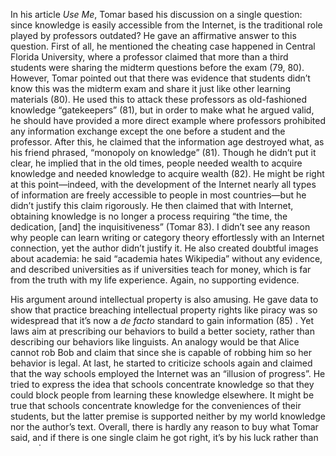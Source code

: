 In his article *Use Me*, Tomar based his discussion on a single question: since knowledge is easily accessible from the Internet, is the traditional role played by professors outdated? He gave an affirmative answer to this question. First of all, he mentioned the cheating case happened in Central Florida University, where a professor claimed that more than a third students were sharing the midterm questions before the exam (79, 80). However, Tomar pointed out that there was evidence that students didn’t know this was the midterm exam and share it just like other learning materials (80). He used this to attack these professors as old-fashioned knowledge “gatekeepers” (81), but in order to make what he argued valid, he should have provided a more direct example where professors prohibited any information exchange except the one before a student and the professor. After this, he claimed that the information age destroyed what, as his friend phrased, “monopoly on knowledge” (81). Though he didn’t put it clear, he implied that in the old times, people needed wealth to acquire knowledge and needed knowledge to acquire wealth (82). He might be right at this point—indeed, with the development of the Internet nearly all types of information are freely accessible to people in most countries—but he didn’t justify this claim rigorously. He then claimed that with Internet, obtaining knowledge is no longer a process requiring “the time, the dedication, [and] the inquisitiveness” (Tomar 83). I didn’t see any reason why people can learn writing or category theory effortlessly with an Internet connection, yet the author didn’t justify it. He also created doubtful images about academia: he said “academia hates Wikipedia” without any evidence, and described universities as if universities teach for money, which is far from the truth with my life experience. Again, no supporting evidence.

His argument around intellectual property is also amusing. He gave data to show that practice breaching intellectual property rights like piracy was so widespread that it’s now a *de facto* standard to gain information (85) . Yet laws aim at prescribing our behaviors to build a better society, rather than describing our behaviors like linguists. An analogy would be that Alice cannot rob Bob and claim that since she is capable of robbing him so her behavior is legal. At last, he started to criticize schools again and claimed that the way schools employed the Internet was an “illusion of progress”. He tried to express the idea that schools concentrate knowledge so that they could block people from learning these knowledge elsewhere. It might be true that schools concentrate knowledge for the conveniences of their students, but the latter premise is supported neither by my world knowledge nor the author’s text. Overall, there is hardly any reason to buy what Tomar said, and if there is one single claim he got right, it’s by his luck rather than reasoning.

The article about Aaron Swartz is more like introducing an exceptional person rather than debating over the issue of intellectual properties. The author did make some claims about copyrights, but they were mostly from the author than from words of Aaron Swartz, so I would like to be conservative with Aaron Swartz’s attitude. Yang clearly intended that building a paywall to hinder the public’s access to “works of science, art, and culture” is wrong (144). From this point of view, all kind of publishers seeking a profit have moral issues. According to this principle, the academy is not doing evil, since it did not explicitly block information flow. Aaron Swartz’s own stance, based only on evidence from the article, is much more puzzling. He started Creative Commons, developed RSS, built Reddit, stopped SOPA, released governmental documents, and downloaded papers from JSTOR (Yang 137, 138, 139, 143, 144). At first, it might look like that Aaron should be a supporter to Internet piracy or someone who thought mashing up is perfectly fine. However, Aaron fought SOPA not because of its anti-piracy motivation but because it could allow private companies to censor the Internet (Yang 139). Creative Commons is a series of licenses, which is already a protection of intellectual property. It would be more accurate to say that Aaron supported to free information that should flow freely. It’s hard to determine the definition of “should”, but clearly academic papers belong to this category.

Neither Aaron nor Gladwell made a very clear principle. It’s quite subjective to say it’s immoral and harmful to treat a field as market, and it’s also hard to determine if a work is creative enough. Tomar has a much sharper stance yet she failed to make a logical justification. I believe the issue should be discussed on a case-by-case basis. That is, evaluating different intellectual property protection strategies’ impact on each field. After all, even scientists need money for food.
